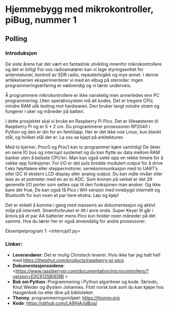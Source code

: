 # Hjemmebygg med mikrokontroller, piBug, nummer 1
## Polling
### Introduksjon
De siste årene har det vært en fantastisk utvikling innenfor mikrokontrollere og det er billig! For oss radioamatører kan vi lage styringsenhet for antennetuner, kontroll av SDR radio, repeaterlogikk og mye annet. I denne artikkelserien eksperimenterer vi med en elbug  på steroider. Ingen programmeringserfaring er nødvendig og vi lærer underveis. 

Å programmere mikrokontrollere er ikke vanskelig men annerledes enn PC programmering. Uten operativsystem må alt kodes. Det er tregere CPU, mindre RAM ulik testing mot hardwaren. Den bruker langt mindre strøm og fungerer i uker og måneder på batteri.

I dette prosjektet skal vi bruke en Raspberry Pi Pico. Det er lillesøsteren til Raspberry Pi og er 5 * 2 cm. Du programmerer prosessoren RP2040 i Python og den er din for en femtilapp. Her er det ikke noe Linux, kun blankt stål, og hvilket stål det er. La oss se kjapt på arkitekturen.

Med to kjerner, Proc0 og Proc1 kan to programmer kjøre samtidig! De deler en serie IO bus og interrupt systemet og du kan flytte av data mellom RAM banker uten å belaste CPU’en. Man kan også sette opp en rekke timere for å vekke opp funksjoner. For I/O er det puls bredde modulert output for å drive f.eks høyttalere eller steppermotorer,  seriekommunikasjon med to UART’s eller I2C til ekstern LCD display eller analog output. Du kan måle nivåer eller lese av et potmeter med en av to ADC. Som kronen på verket er det 29 generelle I/O porter som settes opp til den funksjonen man ønsker. Og ikke bare det frue, De kan også få Pico i WH versjon med innebygd internett og Bluetooth for kun noen et par tiere ekstra. Løp og kjøp!

Det er enkelt å komme i gang med massevis av dokumentasjon og aktivt miljø på internett. Strømforbruket er litt i øvre ende. Super Keyer III går i årevis på et par AA batterier mens Pico kun holder noen måneder på det samme. Hva du lærer her er også anvendelig for andre prosessorer.

Eksempelprogram 1: <interrupt1.py>

### Linker:
- **Leverandører**: Det er mulig Christech leverer. Hvis ikke har jeg hatt hell med <https://thepihut.com/products/raspberry-pi-pico>
- **Dokumentasjonssidene**: <https://www.raspberrypi.com/documentation/microcontrollers/?version=E0C9125B0D9B >
- **Bok om Python**: Programmering i Python algoritmer og kode. Skrindo, Knut Weider og Øystein Johannes. Flott norsk bok som du kan kjøpe hos Haugenbok.no eller låne på biblioteket.
- **Thonny**, programmeringsmiljøet: <https://thonny.org>
- **Kode**: [https://github.com/LA9IHA/piBug/ ](https://github.com/LA9IHA/piBug/tree/main/bullen/art1)
